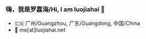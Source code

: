 ### 嗨，我是罗嘉海/Hi, I am luojiahai 👋

- 🇨🇳 广州/Guangzhou, 广东/Guangdong, 中国/China
- 📧 me[at]luojiahai.net

<!--
**luojiahai/luojiahai** is a ✨ _special_ ✨ repository because its `README.md` (this file) appears on your GitHub profile.

Here are some ideas to get you started:

- 🔭 I’m currently working on ...
- 🌱 I’m currently learning ...
- 👯 I’m looking to collaborate on ...
- 🤔 I’m looking for help with ...
- 💬 Ask me about ...
- 📫 How to reach me: ...
- 😄 Pronouns: ...
- ⚡ Fun fact: ...
-->
